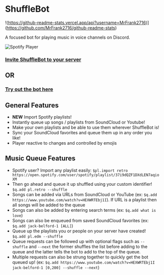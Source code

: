 # **ShuffleBot**
!(https://github-readme-stats.vercel.app/api?username=MrFrank2716)](https://github.com/MrFrank2716/github-readme-stats)

A focused bot for playing music in voice channels on Discord.

![Spotify Player](https://raw.githubusercontent.com/jbelford/ShuffleBot/master/src/public/img/SpotifyPlayer.PNG)

### [Invite ShuffleBot to your server](https://discordapp.com/oauth2/authorize?client_id=270697360714235904&permissions=70745152&scope=bot)
## OR
### [Try out the bot here](https://discord.gg/MbbEAeH)

## General Features
* **NEW** Import Spotify playlists!
* Instantly queue up songs / playlists from SoundCloud or Youtube!
* Make your own playlists and be able to use them wherever ShuffleBot is!
* Sync your SoundCloud favorites and queue them up in any order you like!
* Player reactive to changes and controlled by emojis

## Music Queue Features
* Spotify user? Import any playlist easily: ```$pl.import retro https://open.spotify.com/user/spotify/playlist/37i9dQZF1DXdLEN7aqioXM```
* Then go ahead and queue it up shuffled using your custom identifier! ```$q.add pl.retro --shuffle```
* Songs can be added via URLs from SoundCloud or YouTube (ex: ```$q.add https://www.youtube.com/watch?v=HEXWRTEbj1I```). If URL is a playlist then all songs will be added to the queue
* Songs can also be added by entering search terms (ex: ```$q.add what is love```)
* Songs can also be enqueued from saved SoundCloud favorites (ex: ```$q.add jack-belford-1 [ALL]```)
* Queue up the playlists you or people on your server have created! ```$q.add pl.edm --shuffle```
* Queue requests can be followed up with optional flags such as ```--shuffle``` and ```--next``` the former shuffles the list before adding to the queue and the latter tells the bot to add to the top of the queue.
* Multiple requests can also be strung together to quickly get the bot queued up! (ex: ```$q.add https://www.youtube.com/watch?v=HEXWRTEbj1I jack-belford-1 [0,200] --shuffle --next```)
